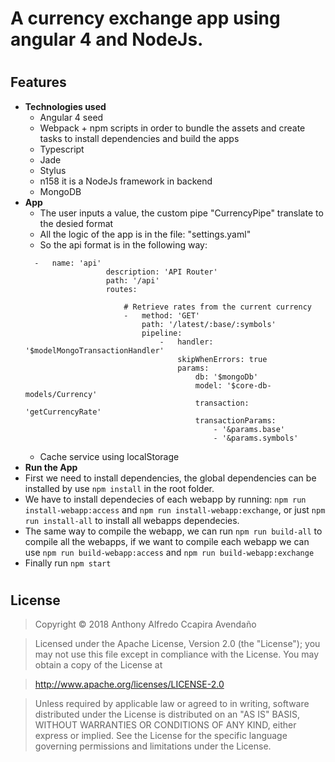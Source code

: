 # A currency exchange app using angular 4 and NodeJs.

#
## Features
- **Technologies used**
  - Angular 4 seed 
  - Webpack + npm scripts in order to bundle the assets and create tasks to install dependencies and build the apps
  - Typescript
  - Jade
  - Stylus
  - n158 it is a NodeJs framework in backend
  - MongoDB
- **App**
  - The user inputs a value, the custom pipe "CurrencyPipe" translate to the desied format
  - All the logic of the app is in the file: "settings.yaml"
  - So the api format is in the following way:
  ```
    -   name: 'api'
                    description: 'API Router'
                    path: '/api'
                    routes:

                        # Retrieve rates from the current currency
                        -   method: 'GET'
                            path: '/latest/:base/:symbols'
                            pipeline:
                                -   handler: '$modelMongoTransactionHandler'
                                    skipWhenErrors: true
                                    params:
                                        db: '$mongoDb'
                                        model: '$core-db-models/Currency'
                                        transaction: 'getCurrencyRate'
                                        transactionParams:
                                            - '&params.base'
                                            - '&params.symbols'
  ```                                            
  - Cache service using localStorage
 - **Run the App**
 - First we need to install dependencies, the global dependencies can be installed by use ```npm install``` in the root folder.
 - We have to install dependecies of each webapp by running: ```npm run install-webapp:access``` and ```npm run install-webapp:exchange```, or just ```npm run install-all``` to install all webapps dependecies.
 - The same way to compile the webapp, we can run ```npm run build-all``` to compile all the webapps, if we want to compile each webapp we can use ```npm run build-webapp:access``` and ```npm run build-webapp:exchange```
 - Finally run ```npm start```
  
#

## License

>Copyright © 2018 Anthony Alfredo Ccapira Avendaño

>Licensed under the Apache License, Version 2.0 (the "License");
>you may not use this file except in compliance with the License.
>You may obtain a copy of the License at

>   http://www.apache.org/licenses/LICENSE-2.0

>Unless required by applicable law or agreed to in writing, software
>distributed under the License is distributed on an "AS IS" BASIS,
>WITHOUT WARRANTIES OR CONDITIONS OF ANY KIND, either express or implied.
>See the License for the specific language governing permissions and
>limitations under the License.
